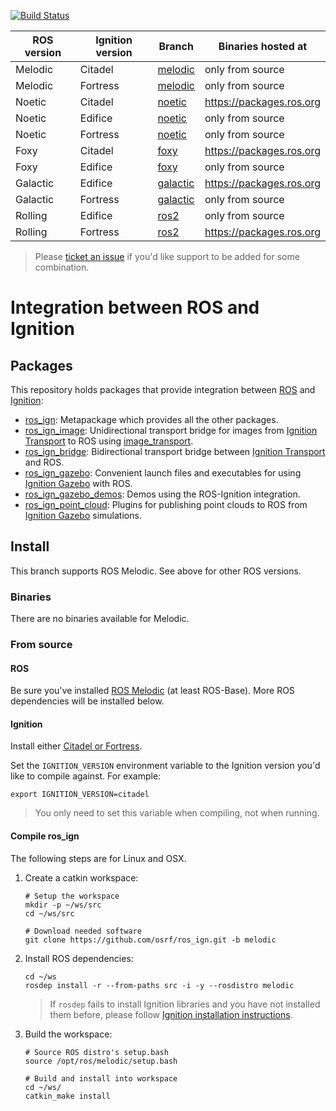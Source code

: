 [![Build Status](https://github.com/ignitionrobotics/ros_ign/actions/workflows/melodic-ci.yml/badge.svg?branch=melodic)](https://github.com/ignitionrobotics/ros_ign/actions/workflows/melodic-ci.yml)

ROS version | Ignition version | Branch | Binaries hosted at
-- | -- | -- | --
Melodic | Citadel | [melodic](https://github.com/osrf/ros_ign/tree/melodic) | only from source
Melodic | Fortress | [melodic](https://github.com/osrf/ros_ign/tree/melodic) | only from source
Noetic | Citadel | [noetic](https://github.com/osrf/ros_ign/tree/noetic) | https://packages.ros.org
Noetic | Edifice | [noetic](https://github.com/osrf/ros_ign/tree/noetic) | only from source
Noetic | Fortress | [noetic](https://github.com/osrf/ros_ign/tree/noetic) | only from source
Foxy | Citadel | [foxy](https://github.com/osrf/ros_ign/tree/foxy) | https://packages.ros.org
Foxy | Edifice | [foxy](https://github.com/osrf/ros_ign/tree/foxy) | only from source
Galactic | Edifice | [galactic](https://github.com/osrf/ros_ign/tree/galactic) | https://packages.ros.org
Galactic | Fortress | [galactic](https://github.com/osrf/ros_ign/tree/galactic) | only from source
Rolling | Edifice | [ros2](https://github.com/osrf/ros_ign/tree/ros2) | only from source
Rolling | Fortress | [ros2](https://github.com/osrf/ros_ign/tree/ros2) | https://packages.ros.org

> Please [ticket an issue](https://github.com/ignitionrobotics/ros_ign/issues/) if you'd like support to be added for some combination.

# Integration between ROS and Ignition

## Packages

This repository holds packages that provide integration between
[ROS](http://www.ros.org/) and [Ignition](https://ignitionrobotics.org):

* [ros_ign](https://github.com/ignitionrobotics/ros_ign/tree/melodic/ros_ign):
  Metapackage which provides all the other packages.
* [ros_ign_image](https://github.com/ignitionrobotics/ros_ign/tree/melodic/ros_ign_image):
  Unidirectional transport bridge for images from
  [Ignition Transport](https://ignitionrobotics.org/libs/transport)
  to ROS using
  [image_transport](http://wiki.ros.org/image_transport).
* [ros_ign_bridge](https://github.com/ignitionrobotics/ros_ign/tree/melodic/ros_ign_bridge):
  Bidirectional transport bridge between
  [Ignition Transport](https://ignitionrobotics.org/libs/transport)
  and ROS.
* [ros_ign_gazebo](https://github.com/ignitionrobotics/ros_ign/tree/melodic/ros_ign_gazebo):
  Convenient launch files and executables for using
  [Ignition Gazebo](https://ignitionrobotics.org/libs/gazebo)
  with ROS.
* [ros_ign_gazebo_demos](https://github.com/ignitionrobotics/ros_ign/tree/melodic/ros_ign_gazebo_demos):
  Demos using the ROS-Ignition integration.
* [ros_ign_point_cloud](https://github.com/ignitionrobotics/ros_ign/tree/melodic/ros_ign_point_cloud):
  Plugins for publishing point clouds to ROS from
  [Ignition Gazebo](https://ignitionrobotics.org/libs/gazebo) simulations.

## Install

This branch supports ROS Melodic. See above for other ROS versions.

### Binaries

There are no binaries available for Melodic.

### From source

#### ROS

Be sure you've installed
[ROS Melodic](http://wiki.ros.org/melodic/Installation/Ubuntu) (at least ROS-Base).
More ROS dependencies will be installed below.

#### Ignition

Install either [Citadel or Fortress](https://ignitionrobotics.org/docs).

Set the `IGNITION_VERSION` environment variable to the Ignition version you'd
like to compile against. For example:

    export IGNITION_VERSION=citadel

> You only need to set this variable when compiling, not when running.

#### Compile ros_ign

The following steps are for Linux and OSX.

1. Create a catkin workspace:

    ```
    # Setup the workspace
    mkdir -p ~/ws/src
    cd ~/ws/src

    # Download needed software
    git clone https://github.com/osrf/ros_ign.git -b melodic
    ```

1. Install ROS dependencies:

    ```
    cd ~/ws
    rosdep install -r --from-paths src -i -y --rosdistro melodic
    ```

    > If `rosdep` fails to install Ignition libraries and you have not installed them before, please follow [Ignition installation instructions](https://ignitionrobotics.org/docs/latest/install).

1. Build the workspace:

    ```
    # Source ROS distro's setup.bash
    source /opt/ros/melodic/setup.bash

    # Build and install into workspace
    cd ~/ws/
    catkin_make install
    ```
